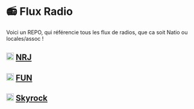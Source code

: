 # 📻 Flux Radio
 
 
 Voici un REPO, qui référencie tous les flux de radios, que ca soit Natio ou locales/assoc !

## <img src="https://i.ibb.co/Jw8fYwV4/NRJ-Belgique.png" width="20" height="20"> [NRJ](/GROUPES/NRJ.md)
## <img src="https://i.ibb.co/sdB18sN2/funradiofrnouveautes.webp" width="20" height="20"> [FUN](/GROUPES/FUN.md)
## <img src="https://i.ibb.co/Qjnb1bfZ/06688c8efe6194c2624643e4d426b9cf.webp" width="20" height="20"> [Skyrock](/GROUPES/Skyrock.md)